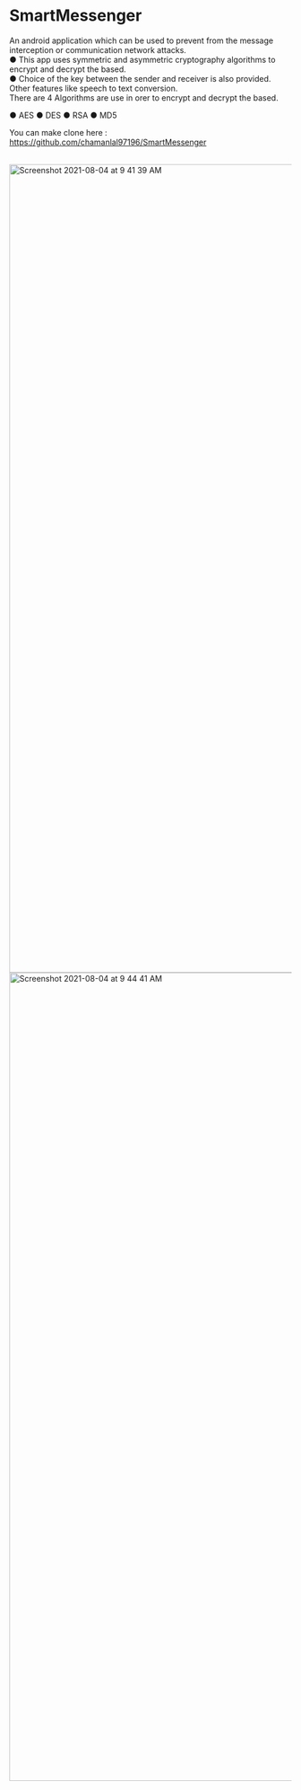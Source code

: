 # SmartMessenger
An android application which can be used to prevent from the message interception or communication network attacks.
<br>
● This app uses symmetric and asymmetric cryptography algorithms to encrypt and decrypt the based.
<br>
● Choice of the key between the sender and receiver is also provided. Other features like speech to text conversion.
<br>
There are 4 Algorithms are use in orer to encrypt and decrypt the based.

● AES
● DES
● RSA
● MD5

You can make clone here : https://github.com/chamanlal97196/SmartMessenger
<br>
<br>

<img width="1440" alt="Screenshot 2021-08-04 at 9 41 39 AM" src="https://user-images.githubusercontent.com/60039641/128121850-7c27f118-6675-4313-9783-e440a6447a59.png">
<br>
<img width="1440" alt="Screenshot 2021-08-04 at 9 44 41 AM" src="https://user-images.githubusercontent.com/60039641/128121983-fc1bd319-2b02-438d-a6ea-d5398fd5917a.png">
